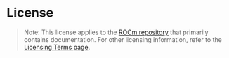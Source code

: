 # License

> Note: This license applies to the [ROCm repository](https://github.com/RadeonOpenCompute/ROCm) that primarily contains documentation. For other licensing information, refer to the [Licensing Terms page](./licensing).

```{include} ../../LICENSE
```

```{include} ./licensing.md
```
